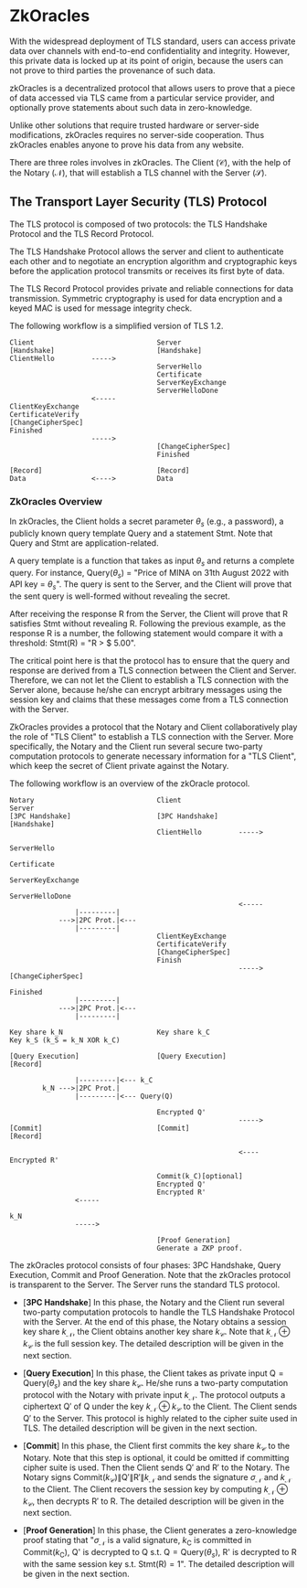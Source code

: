 # ZkOracles
With the widespread deployment of TLS standard, users can access private data over channels with end-to-end confidentiality and integrity. However, this private data is locked up at its point of origin, because the users can not prove to third parties the provenance of such data.

zkOracles is a decentralized protocol that allows users to prove that a piece of data accessed via TLS came from a particular service provider, and optionally prove statements about such data in zero-knowledge.

Unlike other solutions that require trusted hardware or server-side modifications, zkOracles requires no server-side cooperation. Thus zkOracles enables anyone to prove his data from any website.


There are three roles involves in zkOracles. The Client ($\mathcal{C}$), with the help of the Notary ($\mathcal{N}$), that will establish a TLS channel with the Server ($\mathcal{S}$).

## The Transport Layer Security (TLS) Protocol
The TLS protocol is composed of two protocols: the TLS Handshake Protocol and the TLS Record Protocol.

The TLS Handshake Protocol allows the server and client to authenticate each other and to negotiate an encryption algorithm and cryptographic keys before the application protocol transmits or receives its first byte of data.

The TLS Record Protocol provides private and reliable connections for data transmission. Symmetric cryptography is used for data encryption and a keyed MAC is used for message integrity check.

The following workflow is a simplified version of TLS 1.2.

``` text
Client                              Server
[Handshake]                         [Handshake]
ClientHello         ----->        
                                    ServerHello
                                    Certificate
                                    ServerKeyExchange
                                    ServerHelloDone
                    <-----
ClientKeyExchange
CertificateVerify
[ChangeCipherSpec]
Finished
                    ----->          
                                    [ChangeCipherSpec]
                                    Finished

[Record]                            [Record]
Data                <---->          Data
```


### ZkOracles Overview
In zkOracles, the Client holds a secret parameter $\theta_s$ (e.g., a password), a publicly known query template $\mathsf{Query}$ and a statement $\mathsf{Stmt}$. Note that $\mathsf{Query}$ and $\mathsf{Stmt}$ are application-related.

A query template is a function that takes as input $\theta_s$ and returns a complete query. For instance, $\mathsf{Query}(\theta_s)$ = "Price of MINA on 31th August 2022 with API key = $\theta_s$". The query is sent to the Server, and the Client will prove that the sent query is well-formed without revealing the secret.

After receiving the response $\mathsf{R}$ from the Server, the Client will prove that $\mathsf{R}$ satisfies $\mathsf{Stmt}$ without revealing $\mathsf{R}$. Following the previous example, as the response $\mathsf{R}$ is a number, the following statement would compare it with a threshold: $\mathsf{Stmt}(\mathsf{R})$ = "$\mathsf{R}$ > \$ 5.00".

The critical point here is that the protocol has to ensure that the query and response are derived from a TLS connection between the Client and Server. Therefore, we can not let the Client to establish a TLS connection with the Server alone, because he/she can encrypt arbitrary messages using the session key and claims that these messages come from a TLS connection with the Server.

ZkOracles provides a protocol that the Notary and Client collaboratively play the role of "TLS Client" to establish a TLS connection with the Server. More specifically, the Notary and the Client run several secure two-party computation protocols to generate necessary information for a "TLS Client", which keep the secret of Client private against the Notary. 

The following workflow is an overview of the zkOracle protocol.



``` text
Notary                              Client                              Server
[3PC Handshake]                     [3PC Handshake]                     [Handshake]
                                    ClientHello         ----->          
                                                                        ServerHello
                                                                        Certificate
                                                                        ServerKeyExchange
                                                                        ServerHelloDone
                                                        <-----
                |---------|                      
            --->|2PC Prot.|<---
                |---------|        
                                    ClientKeyExchange
                                    CertificateVerify
                                    [ChangeCipherSpec]
                                    Finish
                                                        ----->          [ChangeCipherSpec]
                                                                        Finished
                |---------|                      
            --->|2PC Prot.|<---
                |---------| 

Key share k_N                       Key share k_C                       Key k_S (k_S = k_N XOR k_C)

[Query Execution]                   [Query Execution]                   [Record]
            
                |---------|<--- k_C
        k_N --->|2PC Prot.|
                |---------|<--- Query(Q)

                                    Encrypted Q'
                                                        ----->
[Commit]                            [Commit]                            [Record]

                                                        <----           Encrypted R'
                                    
                                    Commit(k_C)[optional]
                                    Encrypted Q'
                                    Encrypted R'
                <-----

k_N
                ----->                                    

                                    [Proof Generation]
                                    Generate a ZKP proof.
```


The zkOracles protocol consists of four phases: 3PC Handshake, Query Execution, Commit and Proof Generation. Note that the zkOracles protocol is transparent to the Server. The Server runs the standard TLS protocol.

- [**3PC Handshake**] 
In this phase, the Notary and the Client run several two-party computation protocols to handle the TLS Handshake Protocol with the Server. At the end of this phase, the Notary obtains a session key share $k_\mathcal{N}$, the Client obtains another key share $k_\mathcal{C}$. Note that $k_\mathcal{N}\oplus k_\mathcal{C}$ is the full session key. The detailed description will be given in the next section.

- [**Query Execution**]
In this phase, the Client takes as private input $\mathsf{Q}=\mathsf{Query}(\theta_s)$ and the key share $k_\mathcal{C}$. He/she runs a two-party computation protocol with the Notary with private input $k_\mathcal{N}$. The protocol outputs a ciphertext $\mathsf{Q}'$ of $\mathsf{Q}$ under the key $k_{\mathcal{N}}\oplus k_{\mathcal{C}}$ to the Client. The Client sends $\mathsf{Q}'$ to the Server.
This protocol is highly related to the cipher suite used in TLS. The detailed description will be given in the next section.

- [**Commit**]
In this phase, the Client first commits the key share $k_\mathcal{C}$ to the Notary. Note that this step is optional, it could be omitted if committing cipher suite is used. Then the Client sends $\mathsf{Q}'$ and $\mathsf{R}'$ to the Notary. The Notary signs $\textsf{Commit}(k_\mathcal{C})\|\mathsf{Q}'\|\mathsf{R}'\|k_\mathcal{N}$ and sends the signature $\sigma_\mathcal{N}$ and $k_\mathcal{N}$ to the Client. The Client recovers the session key by computing $k_\mathcal{N}\oplus k_\mathcal{C}$, then decrypts $\mathsf{R}'$ to $\mathsf{R}$.
The detailed description will be given in the next section.

- [**Proof Generation**]
In this phase, the Client generates a zero-knowledge proof stating that "$\sigma_\mathcal{N}$ is a valid signature, $k_{\mathsf{C}}$ is committed in $\mathsf{Commit}(k_{\mathsf{C}})$, $\mathsf{Q}$' is decrypted to $\mathsf{Q}$ s.t. $\mathsf{Q} = \mathsf{Query}(\theta_s)$, $\mathsf{R}$' is decrypted to $\mathsf{R}$ with the same session key s.t. $\mathsf{Stmt}(\mathsf{R}) = 1$". The detailed description will be given in the next section.
